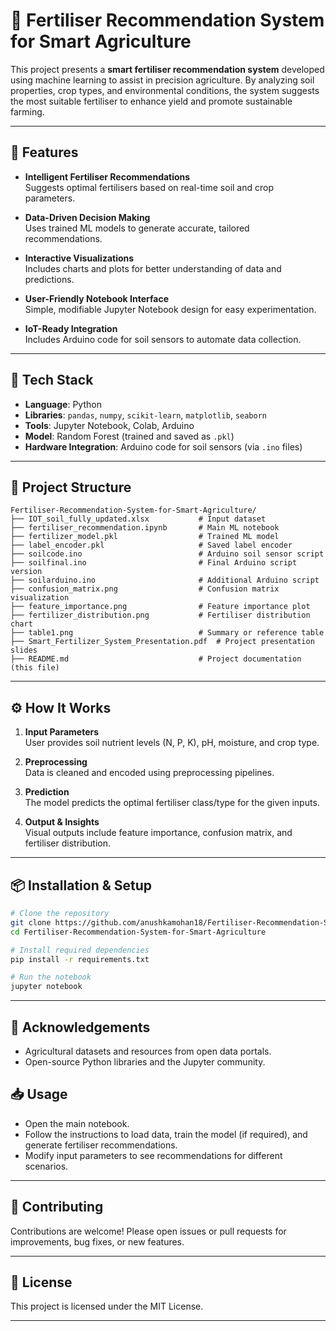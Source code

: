 # 🌾 Fertiliser Recommendation System for Smart Agriculture

This project presents a **smart fertiliser recommendation system** developed using machine learning to assist in precision agriculture. By analyzing soil properties, crop types, and environmental conditions, the system suggests the most suitable fertiliser to enhance yield and promote sustainable farming.

---

## 🚀 Features

- **Intelligent Fertiliser Recommendations**  
  Suggests optimal fertilisers based on real-time soil and crop parameters.

- **Data-Driven Decision Making**  
  Uses trained ML models to generate accurate, tailored recommendations.

- **Interactive Visualizations**  
  Includes charts and plots for better understanding of data and predictions.

- **User-Friendly Notebook Interface**  
  Simple, modifiable Jupyter Notebook design for easy experimentation.

- **IoT-Ready Integration**  
  Includes Arduino code for soil sensors to automate data collection.

---

## 🧠 Tech Stack

- **Language**: Python  
- **Libraries**: `pandas`, `numpy`, `scikit-learn`, `matplotlib`, `seaborn`  
- **Tools**: Jupyter Notebook, Colab, Arduino  
- **Model**: Random Forest (trained and saved as `.pkl`)  
- **Hardware Integration**: Arduino code for soil sensors (via `.ino` files)

---

## 📁 Project Structure

```plaintext
Fertiliser-Recommendation-System-for-Smart-Agriculture/
├── IOT_soil_fully_updated.xlsx           # Input dataset
├── fertiliser_recommendation.ipynb       # Main ML notebook
├── fertilizer_model.pkl                  # Trained ML model
├── label_encoder.pkl                     # Saved label encoder
├── soilcode.ino                          # Arduino soil sensor script
├── soilfinal.ino                         # Final Arduino script version
├── soilarduino.ino                       # Additional Arduino script
├── confusion_matrix.png                  # Confusion matrix visualization
├── feature_importance.png                # Feature importance plot
├── fertilizer_distribution.png           # Fertiliser distribution chart
├── table1.png                            # Summary or reference table
├── Smart_Fertilizer_System_Presentation.pdf  # Project presentation slides
├── README.md                             # Project documentation (this file)
```

---

## ⚙️ How It Works

1. **Input Parameters**  
   User provides soil nutrient levels (N, P, K), pH, moisture, and crop type.

2. **Preprocessing**  
   Data is cleaned and encoded using preprocessing pipelines.

3. **Prediction**  
   The model predicts the optimal fertiliser class/type for the given inputs.

4. **Output & Insights**  
   Visual outputs include feature importance, confusion matrix, and fertiliser distribution.

---

## 📦 Installation & Setup

```bash
# Clone the repository
git clone https://github.com/anushkamohan18/Fertiliser-Recommendation-System-for-Smart-Agriculture.git
cd Fertiliser-Recommendation-System-for-Smart-Agriculture

# Install required dependencies
pip install -r requirements.txt

# Run the notebook
jupyter notebook
```
----
## 🙏 Acknowledgements

- Agricultural datasets and resources from open data portals.
- Open-source Python libraries and the Jupyter community.
## 📥 Usage

- Open the main notebook.
- Follow the instructions to load data, train the model (if required), and generate fertiliser recommendations.
- Modify input parameters to see recommendations for different scenarios.


---

## 🤝 Contributing

Contributions are welcome! Please open issues or pull requests for improvements, bug fixes, or new features.

---

## 📄 License

This project is licensed under the MIT License.

---
